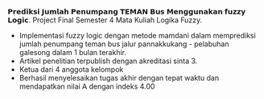 𝗣𝗿𝗲𝗱𝗶𝗸𝘀𝗶 𝗝𝘂𝗺𝗹𝗮𝗵 𝗣𝗲𝗻𝘂𝗺𝗽𝗮𝗻𝗴 𝗧𝗘𝗠𝗔𝗡 𝗕𝘂𝘀  𝗠𝗲𝗻𝗴𝗴𝘂𝗻𝗮𝗸𝗮𝗻 𝗳𝘂𝘇𝘇𝘆 𝗟𝗼𝗴𝗶𝗰.
Project Final Semester 4 Mata Kuliah Logika Fuzzy.

- Implementasi fuzzy logic dengan metode mamdani dalam memprediksi jumlah penumpang teman bus jalur pannakkukang - pelabuhan galesong dalam 1 bulan terakhir.
- Artikel penelitian terpublish dengan akreditasi sinta 3.
- Ketua dari 4 anggota kelompok
- Berhasil menyelesaikan tugas akhir dengan tepat waktu dan mendapatkan nilai A dengan indeks 4.00
